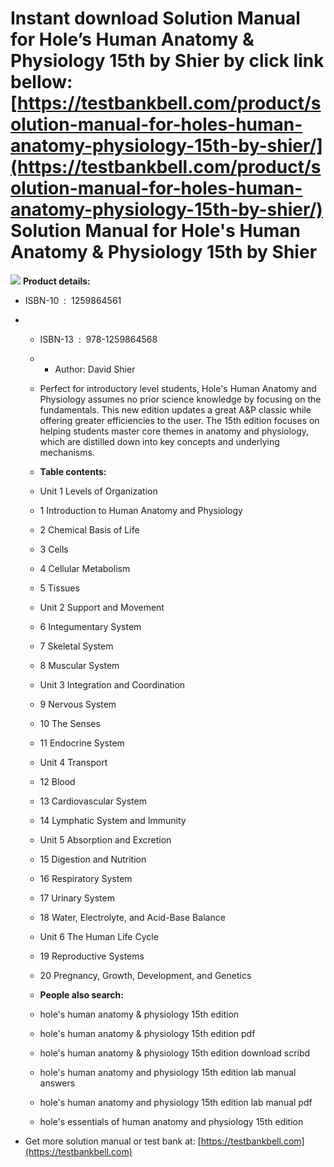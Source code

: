 Instant download **Solution Manual for Hole’s Human Anatomy & Physiology 15th by Shier** by click link bellow:  
[https://testbankbell.com/product/solution-manual-for-holes-human-anatomy-physiology-15th-by-shier/](https://testbankbell.com/product/solution-manual-for-holes-human-anatomy-physiology-15th-by-shier/)  
Solution Manual for Hole's Human Anatomy & Physiology 15th by Shier
===================================================================


![](https://testbankbell.com/wp-content/uploads/2023/05/51dzOjUHK7L._SX413_BO1204203200_.jpg)
**Product details:**
* ISBN-10 ‏ : ‎ 1259864561
* * ISBN-13 ‏ : ‎ 978-1259864568
  * * Author: David Shier
   
  * Perfect for introductory level students, Hole's Human Anatomy and Physiology assumes no prior science knowledge by focusing on the fundamentals. This new edition updates a great A&P classic while offering greater efficiencies to the user. The 15th edition focuses on helping students master core themes in anatomy and physiology, which are distilled down into key concepts and underlying mechanisms.
 
  * **Table contents:**
 
  * Unit 1 Levels of Organization
 
  * 1 Introduction to Human Anatomy and Physiology
 
  * 2 Chemical Basis of Life
 
  * 3 Cells
 
  * 4 Cellular Metabolism
 
  * 5 Tissues
 
  * Unit 2 Support and Movement
 
  * 6 Integumentary System
 
  * 7 Skeletal System
 
  * 8 Muscular System
 
  * Unit 3 Integration and Coordination
 
  * 9 Nervous System
 
  * 10 The Senses
 
  * 11 Endocrine System
 
  * Unit 4 Transport
 
  * 12 Blood
 
  * 13 Cardiovascular System
 
  * 14 Lymphatic System and Immunity
 
  * Unit 5 Absorption and Excretion
 
  * 15 Digestion and Nutrition
 
  * 16 Respiratory System
 
  * 17 Urinary System
 
  * 18 Water, Electrolyte, and Acid-Base Balance
 
  * Unit 6 The Human Life Cycle
 
  * 19 Reproductive Systems
 
  * 20 Pregnancy, Growth, Development, and Genetics
 
  * **People also search:**
 
  * hole's human anatomy & physiology 15th edition
 
  * hole's human anatomy & physiology 15th edition pdf
 
  * hole's human anatomy & physiology 15th edition download scribd
 
  * hole's human anatomy and physiology 15th edition lab manual answers
 
  * hole's human anatomy and physiology 15th edition lab manual pdf
 
  * hole's essentials of human anatomy and physiology 15th edition
 
*  Get more solution manual or test bank at: [https://testbankbell.com](https://testbankbell.com)
